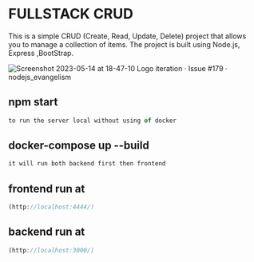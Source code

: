 
# FULLSTACK CRUD

This is a simple CRUD (Create, Read, Update, Delete) project that allows you to manage a collection of items. The project is built using Node.js, Express ,BootStrap.


![Screenshot 2023-05-14 at 18-47-10 Logo iteration · Issue #179 · nodejs_evangelism](https://github.com/karimRezeika/CRUDjs/assets/105077791/1fd31c23-f41c-40a6-92fe-88d7e47b3aeb)


## npm start

```javascript
to run the server local without using of docker
```
## docker-compose up --build

```javascript
it will run both backend first then frontend 
```

## frontend run at 
```javascript
(http://localhost:4444/)
```

## backend run at 
```javascript
(http://localhost:3000/)
```

